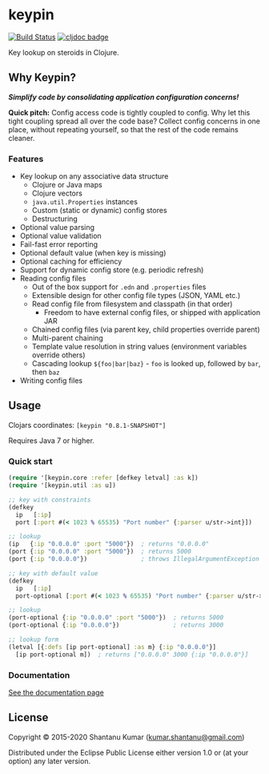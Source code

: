 # keypin

[![Build Status](https://travis-ci.org/kumarshantanu/keypin.svg)](https://travis-ci.org/kumarshantanu/keypin)
[![cljdoc badge](https://cljdoc.org/badge/keypin/keypin)](https://cljdoc.org/d/keypin/keypin)

Key lookup on steroids in Clojure.

## Why Keypin?

_**Simplify code by consolidating application configuration concerns!**_

**Quick pitch:** Config access code is tightly coupled to config. Why let this tight coupling spread
all over the code base? Collect config concerns in one place, without repeating yourself, so that the
rest of the code remains cleaner.

### Features

- Key lookup on any associative data structure
  - Clojure or Java maps
  - Clojure vectors
  - `java.util.Properties` instances
  - Custom (static or dynamic) config stores
  - Destructuring
- Optional value parsing
- Optional value validation
- Fail-fast error reporting
- Optional default value (when key is missing)
- Optional caching for efficiency
- Support for dynamic config store (e.g. periodic refresh)
- Reading config files
  - Out of the box support for `.edn` and `.properties` files
  - Extensible design for other config file types (JSON, YAML etc.)
  - Read config file from filesystem and classpath (in that order)
    - Freedom to have external config files, or shipped with application JAR
  - Chained config files (via parent key, child properties override parent)
  - Multi-parent chaining
  - Template value resolution in string values (environment variables override others)
  - Cascading lookup `${foo|bar|baz}` - `foo` is looked up, followed by `bar`, then `baz`
- Writing config files


## Usage

Clojars coordinates: `[keypin "0.8.1-SNAPSHOT"]`

Requires Java 7 or higher.


### Quick start

```clojure
(require '[keypin.core :refer [defkey letval] :as k])
(require '[keypin.util :as u])

;; key with constraints
(defkey
  ip   [:ip]
  port [:port #(< 1023 % 65535) "Port number" {:parser u/str->int}])

;; lookup
(ip   {:ip "0.0.0.0" :port "5000"})  ; returns "0.0.0.0"
(port {:ip "0.0.0.0" :port "5000"})  ; returns 5000
(port {:ip "0.0.0.0"})               ; throws IllegalArgumentException

;; key with default value
(defkey
  ip   [:ip]
  port-optional [:port #(< 1023 % 65535) "Port number" {:parser u/str->int :default 3000}])

;; lookup
(port-optional {:ip "0.0.0.0" :port "5000"})  ; returns 5000
(port-optional {:ip "0.0.0.0"})               ; returns 3000

;; lookup form
(letval [{:defs [ip port-optional] :as m} {:ip "0.0.0.0"}]
  [ip port-optional m])  ; returns ["0.0.0.0" 3000 {:ip "0.0.0.0"}]
```


### Documentation

[See the documentation page](doc/intro.md)


## License

Copyright © 2015-2020 Shantanu Kumar (kumar.shantanu@gmail.com)

Distributed under the Eclipse Public License either version 1.0 or (at
your option) any later version.
